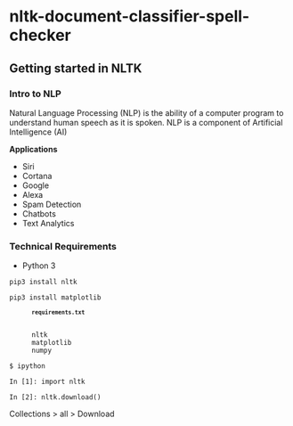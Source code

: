 # nltk-document-classifier-spell-checker

## Getting started in NLTK

### Intro to NLP

Natural Language Processing (NLP) is the ability of a computer program to understand human speech as it is spoken.
NLP is a component of Artificial Intelligence (AI)

**Applications**

- Siri
- Cortana
- Google
- Alexa
- Spam Detection
- Chatbots
- Text Analytics

### Technical Requirements

- Python 3

```
pip3 install nltk
```

```
pip3 install matplotlib
```

<figure><code><b><sup>requirements.txt</sup></b></code><pre overflow: auto;><code>
nltk
matplotlib
numpy
</code></pre></figure>

```
$ ipython

In [1]: import nltk

In [2]: nltk.download()
```

Collections > all > Download

